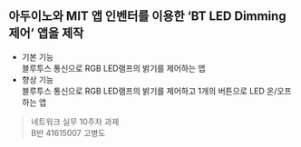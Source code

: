  ## 아두이노와 MIT 앱 인벤터를 이용한 ‘BT LED Dimming 제어’ 앱을 제작  
 * 기본 기능  
 블루투스 통신으로 RGB LED램프의 밝기를 제어하는 앱    
 * 향상 기능    
 블루투스 통신으로 RGB LED램프의 밝기를 제어하고 1개의 버튼으로 LED 온/오프하는 앱      
 >네트워크 실무 10주차 과제   
 >B반 41615007 고병도
